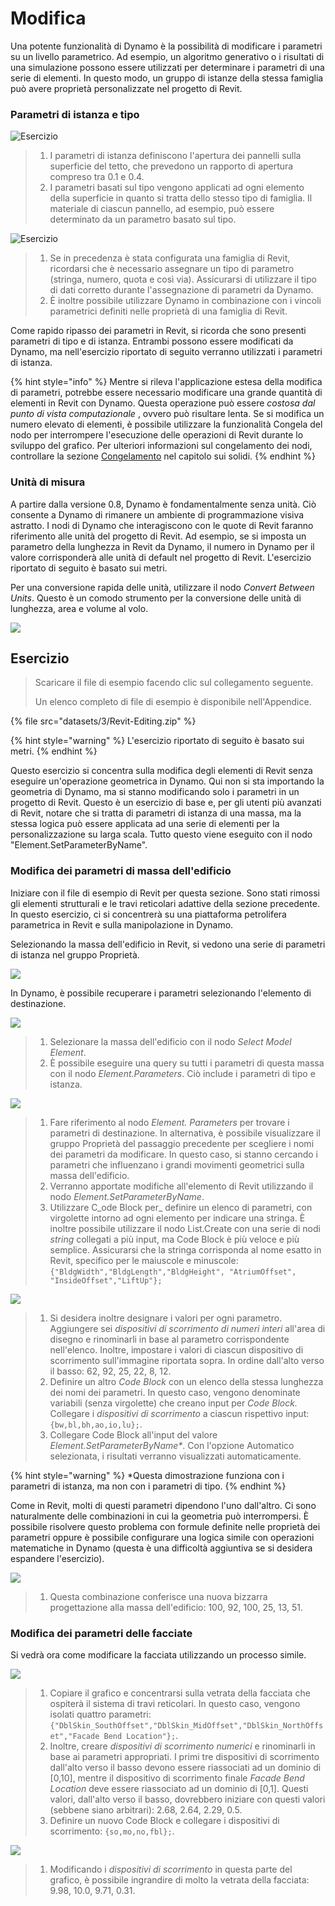 # Modifica

Una potente funzionalità di Dynamo è la possibilità di modificare i parametri su un livello parametrico. Ad esempio, un algoritmo generativo o i risultati di una simulazione possono essere utilizzati per determinare i parametri di una serie di elementi. In questo modo, un gruppo di istanze della stessa famiglia può avere proprietà personalizzate nel progetto di Revit.

### Parametri di istanza e tipo

![Esercizio](<../.gitbook/assets/32 (2).jpg>)

> 1. I parametri di istanza definiscono l'apertura dei pannelli sulla superficie del tetto, che prevedono un rapporto di apertura compreso tra 0.1 e 0.4.
> 2. I parametri basati sul tipo vengono applicati ad ogni elemento della superficie in quanto si tratta dello stesso tipo di famiglia. Il materiale di ciascun pannello, ad esempio, può essere determinato da un parametro basato sul tipo.

![Esercizio](../.gitbook/assets/params.jpg)

> 1. Se in precedenza è stata configurata una famiglia di Revit, ricordarsi che è necessario assegnare un tipo di parametro (stringa, numero, quota e così via). Assicurarsi di utilizzare il tipo di dati corretto durante l'assegnazione di parametri da Dynamo.
> 2. È inoltre possibile utilizzare Dynamo in combinazione con i vincoli parametrici definiti nelle proprietà di una famiglia di Revit.

Come rapido ripasso dei parametri in Revit, si ricorda che sono presenti parametri di tipo e di istanza. Entrambi possono essere modificati da Dynamo, ma nell'esercizio riportato di seguito verranno utilizzati i parametri di istanza.

{% hint style="info" %}
 Mentre si rileva l'applicazione estesa della modifica di parametri, potrebbe essere necessario modificare una grande quantità di elementi in Revit con Dynamo. Questa operazione può essere _costosa dal punto di vista computazionale_ , ovvero può risultare lenta. Se si modifica un numero elevato di elementi, è possibile utilizzare la funzionalità Congela del nodo per interrompere l'esecuzione delle operazioni di Revit durante lo sviluppo del grafico. Per ulteriori informazioni sul congelamento dei nodi, controllare la sezione [Congelamento](../5\_essential\_nodes\_and\_concepts/5-2\_geometry-for-computational-design/6-solids.md) nel capitolo sui solidi. 
{% endhint %}

### Unità di misura

A partire dalla versione 0.8, Dynamo è fondamentalmente senza unità. Ciò consente a Dynamo di rimanere un ambiente di programmazione visiva astratto. I nodi di Dynamo che interagiscono con le quote di Revit faranno riferimento alle unità del progetto di Revit. Ad esempio, se si imposta un parametro della lunghezza in Revit da Dynamo, il numero in Dynamo per il valore corrisponderà alle unità di default nel progetto di Revit. L'esercizio riportato di seguito è basato sui metri.

Per una conversione rapida delle unità, utilizzare il nodo _Convert Between Units_. Questo è un comodo strumento per la conversione delle unità di lunghezza, area e volume al volo.

![](images/3/editing-units.jpg)

## Esercizio

> Scaricare il file di esempio facendo clic sul collegamento seguente.
>
> Un elenco completo di file di esempio è disponibile nell'Appendice.

{% file src="datasets/3/Revit-Editing.zip" %}

{% hint style="warning" %}
 L'esercizio riportato di seguito è basato sui metri. 
{% endhint %}

Questo esercizio si concentra sulla modifica degli elementi di Revit senza eseguire un'operazione geometrica in Dynamo. Qui non si sta importando la geometria di Dynamo, ma si stanno modificando solo i parametri in un progetto di Revit. Questo è un esercizio di base e, per gli utenti più avanzati di Revit, notare che si tratta di parametri di istanza di una massa, ma la stessa logica può essere applicata ad una serie di elementi per la personalizzazione su larga scala. Tutto questo viene eseguito con il nodo "Element.SetParameterByName".

### Modifica dei parametri di massa dell'edificio

Iniziare con il file di esempio di Revit per questa sezione. Sono stati rimossi gli elementi strutturali e le travi reticolari adattive della sezione precedente. In questo esercizio, ci si concentrerà su una piattaforma petrolifera parametrica in Revit e sulla manipolazione in Dynamo.

Selezionando la massa dell'edificio in Revit, si vedono una serie di parametri di istanza nel gruppo Proprietà.

![](images/3/editing-exercise01.jpg)

In Dynamo, è possibile recuperare i parametri selezionando l'elemento di destinazione.

![](images/3/editing-exercise02.jpg)

> 1. Selezionare la massa dell'edificio con il nodo _Select Model Element_.
> 2. È possibile eseguire una query su tutti i parametri di questa massa con il nodo _Element.Parameters_. Ciò include i parametri di tipo e istanza.

![](images/3/editing-exercise03.jpg)

> 1. Fare riferimento al nodo _Element. Parameters_ per trovare i parametri di destinazione. In alternativa, è possibile visualizzare il gruppo Proprietà del passaggio precedente per scegliere i nomi dei parametri da modificare. In questo caso, si stanno cercando i parametri che influenzano i grandi movimenti geometrici sulla massa dell'edificio.
> 2. Verranno apportate modifiche all'elemento di Revit utilizzando il nodo _Element.SetParameterByName_.
> 3. Utilizzare C_ode Block per_ definire un elenco di parametri, con virgolette intorno ad ogni elemento per indicare una stringa. È inoltre possibile utilizzare il nodo List.Create con una serie di nodi _string_ collegati a più input, ma Code Block è più veloce e più semplice. Assicurarsi che la stringa corrisponda al nome esatto in Revit, specifico per le maiuscole e minuscole: `{"BldgWidth","BldgLength","BldgHeight", "AtriumOffset", "InsideOffset","LiftUp"};`

![](images/3/editing-exercise04.jpg)

> 1. Si desidera inoltre designare i valori per ogni parametro. Aggiungere sei _dispositivi di scorrimento di numeri interi_ all'area di disegno e rinominarli in base al parametro corrispondente nell'elenco. Inoltre, impostare i valori di ciascun dispositivo di scorrimento sull'immagine riportata sopra. In ordine dall'alto verso il basso: 62, 92, 25, 22, 8, 12.
> 2. Definire un altro _Code Block_ con un elenco della stessa lunghezza dei nomi dei parametri. In questo caso, vengono denominate variabili (senza virgolette) che creano input per _Code Block._ Collegare i _dispositivi di scorrimento_ a ciascun rispettivo input: `{bw,bl,bh,ao,io,lu};`.
> 3. Collegare Code Block all'input del valore _Element.SetParameterByName*_. Con l'opzione Automatico selezionata, i risultati verranno visualizzati automaticamente.

{% hint style="warning" %}
 *Questa dimostrazione funziona con i parametri di istanza, ma non con i parametri di tipo. 
{% endhint %}

Come in Revit, molti di questi parametri dipendono l'uno dall'altro. Ci sono naturalmente delle combinazioni in cui la geometria può interrompersi. È possibile risolvere questo problema con formule definite nelle proprietà dei parametri oppure è possibile configurare una logica simile con operazioni matematiche in Dynamo (questa è una difficoltà aggiuntiva se si desidera espandere l'esercizio).

![](images/3/editing-exercise05.jpg)

> 1. Questa combinazione conferisce una nuova bizzarra progettazione alla massa dell'edificio: 100, 92, 100, 25, 13, 51.

### Modifica dei parametri delle facciate

Si vedrà ora come modificare la facciata utilizzando un processo simile.

![](images/3/editing-exercise06.jpg)

> 1. Copiare il grafico e concentrarsi sulla vetrata della facciata che ospiterà il sistema di travi reticolari. In questo caso, vengono isolati quattro parametri: `{"DblSkin_SouthOffset","DblSkin_MidOffset","DblSkin_NorthOffset","Facade Bend Location"};`.
> 2. Inoltre, creare _dispositivi di scorrimento numerici_ e rinominarli in base ai parametri appropriati. I primi tre dispositivi di scorrimento dall'alto verso il basso devono essere riassociati ad un dominio di [0,10], mentre il dispositivo di scorrimento finale _Facade Bend Location_ deve essere riassociato ad un dominio di [0,1]. Questi valori, dall'alto verso il basso, dovrebbero iniziare con questi valori (sebbene siano arbitrari): 2.68, 2.64, 2.29, 0.5.
> 3. Definire un nuovo Code Block e collegare i dispositivi di scorrimento: `{so,mo,no,fbl};`.

![](images/3/editing-exercise07.jpg)

> 1. Modificando i _dispositivi di scorrimento_ in questa parte del grafico, è possibile ingrandire di molto la vetrata della facciata: 9.98, 10.0, 9.71, 0.31.
